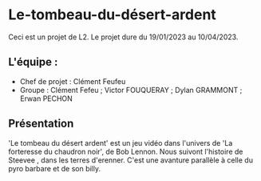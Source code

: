 # Le-tombeau-du-désert-ardent
Ceci est un projet de L2.
Le projet dure du 19/01/2023 au 10/04/2023.

## L'équipe :
- Chef de projet : Clément Feufeu
- Groupe : Clément Fefeu ; Victor FOUQUERAY ; Dylan GRAMMONT ; Erwan PECHON

## Présentation
'Le tombeau du désert ardent' est un jeu vidéo dans l'univers de 'La forteresse du chaudron noir', de Bob Lennon.
Nous suivont l'histoire de Steevee , dans les terres d'erenner. C'est une avanture parallèle à celle du pyro barbare et de son billy.
